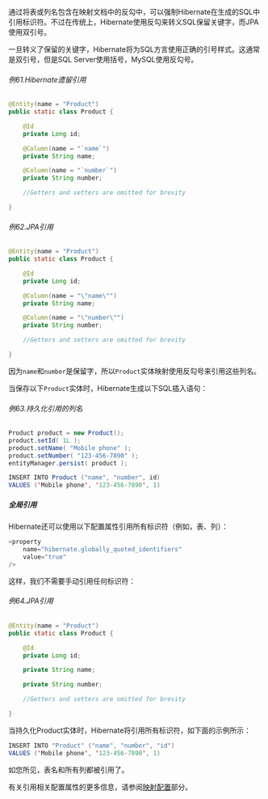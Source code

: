 通过将表或列名包含在映射文档中的反勾中，可以强制Hibernate在生成的SQL中引用标识符。不过在传统上，Hibernate使用反勾来转义SQL保留关键字，而JPA使用双引号。

一旦转义了保留的关键字，Hibernate将为SQL方言使用正确的引号样式。这通常是双引号，但是SQL Server使用括号，MySQL使用反勾号。

###### 例61.Hibernate遗留引用

```java
@Entity(name = "Product")
public static class Product {

    @Id
    private Long id;

    @Column(name = "`name`")
    private String name;

    @Column(name = "`number`")
    private String number;

    //Getters and setters are omitted for brevity

}
```

###### 例62.JPA引用

```java
@Entity(name = "Product")
public static class Product {

    @Id
    private Long id;

    @Column(name = "\"name\"")
    private String name;

    @Column(name = "\"number\"")
    private String number;

    //Getters and setters are omitted for brevity

}
```

因为`name`和`number`是保留字，所以`Product`实体映射使用反勾号来引用这些列名。

当保存以下`Product`实体时，Hibernate生成以下SQL插入语句：

###### 例63.持久化引用的列名

```java
Product product = new Product();
product.setId( 1L );
product.setName( "Mobile phone" );
product.setNumber( "123-456-7890" );
entityManager.persist( product );
```

```java
INSERT INTO Product ("name", "number", id)
VALUES ('Mobile phone', '123-456-7890', 1)
```

##### 全局引用

Hibernate还可以使用以下配置属性引用所有标识符（例如，表、列）：

```java
<property
    name="hibernate.globally_quoted_identifiers"
    value="true"
/>
```

这样，我们不需要手动引用任何标识符：

###### 例64.JPA引用

```java
@Entity(name = "Product")
public static class Product {

    @Id
    private Long id;

    private String name;

    private String number;

    //Getters and setters are omitted for brevity

}
```

当持久化Product实体时，Hibernate将引用所有标识符，如下面的示例所示：

```java
INSERT INTO "Product" ("name", "number", "id")
VALUES ('Mobile phone', '123-456-7890', 1)
```

如您所见，表名和所有列都被引用了。

有关引用相关配置属性的更多信息，请参阅[映射配置](http://docs.jboss.org/hibernate/orm/current/userguide/html_single/Hibernate_User_Guide.html#configurations-mapping)部分。

